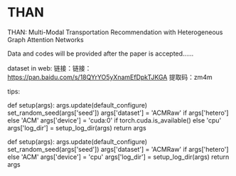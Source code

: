 # THAN
THAN: Multi-Modal Transportation Recommendation with Heterogeneous Graph Attention Networks

Data and codes will be provided after the paper is accepted......

dataset in web: 链接：链接：https://pan.baidu.com/s/18QYrYO5yXnamEfDpkTJKGA 提取码：zm4m 

tips:

def setup(args):
    args.update(default_configure)
    set_random_seed(args['seed'])
    args['dataset'] = 'ACMRaw' if args['hetero'] else 'ACM'
    args['device'] = 'cuda:0' if torch.cuda.is_available() else 'cpu'
    args['log_dir'] = setup_log_dir(args)
    return args

def setup(args):
    args.update(default_configure)
    set_random_seed(args['seed'])
    args['dataset'] = 'ACMRaw' if args['hetero'] else 'ACM'
    args['device'] = 'cpu'
    args['log_dir'] = setup_log_dir(args)
    return args
